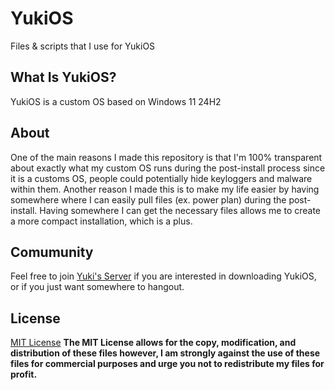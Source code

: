 # YukiOS
Files &amp; scripts that I use for YukiOS

## What Is YukiOS?
YukiOS is a custom OS based on Windows 11 24H2

## About
One of the main reasons I made this repository is that I'm 100% transparent about exactly what my custom OS runs during the post-install process since it is a customs OS, people could potentially hide keyloggers and malware within them. Another reason I made this is to make my life easier by having somewhere where I can easily pull files (ex. power plan) during the post-install. Having somewhere I can get the necessary files allows me to create a more compact installation, which is a plus.

## Comumunity
Feel free to join [Yuki's Server](https://discord.gg/5Pe59Nsd) if you are interested in downloading YukiOS, or if you just want somewhere to hangout.

## License
[MIT License](LICENSE)
**The MIT License allows for the copy, modification, and distribution of these files however, I am strongly against the use of these files for commercial purposes and urge you not to redistribute my files for profit.**

